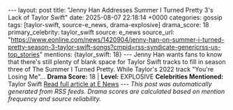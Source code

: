 --- layout: post title: "Jenny Han Addresses Summer I Turned Pretty 3's Lack of Taylor Swift" date: 2025-08-07 22:18:14 +0000 categories: gossip tags: [taylor-swift, source-e_news, drama-explosive] drama_score: 18 primary_celebrity: taylor_swift source: e_news source_url: "https://www.eonline.com/news/1420904/jenny-han-on-summer-i-turned-pretty-season-3-taylor-swift-songs?cmpid=rss-syndicate-genericrss-us-top_stories" mentions: {taylor_swift: 18} --- Jenny Han wants fans to know that there's still plenty of blank space for Taylor Swift tracks to fill in season three of The Summer I Turned Pretty. While Taylor's 2022 track "You're Losing Me"... **Drama Score:** 18 | **Level:** EXPLOSIVE **Celebrities Mentioned:** Taylor Swift [Read full article at E News](https://www.eonline.com/news/1420904/jenny-han-on-summer-i-turned-pretty-season-3-taylor-swift-songs?cmpid=rss-syndicate-genericrss-us-top_stories) --- *This post was automatically generated from RSS feeds. Drama scores are calculated based on mention frequency and source reliability.*